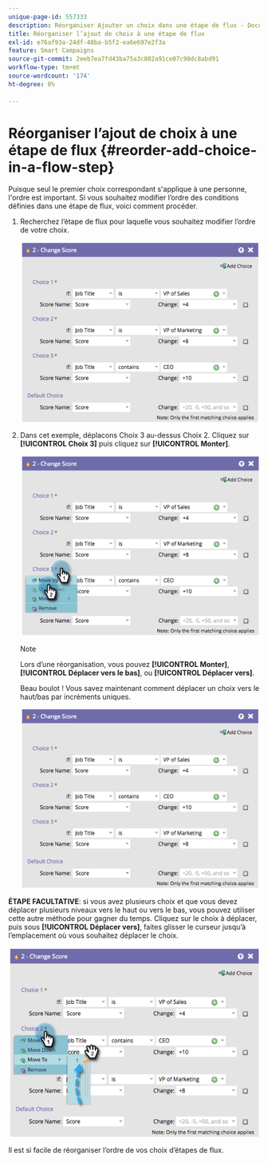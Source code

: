 ```yaml
---
unique-page-id: 557333
description: Réorganiser Ajouter un choix dans une étape de flux - Documents Marketo - Documentation du produit
title: Réorganiser l’ajout de choix à une étape de flux
exl-id: e76af93a-24df-48ba-b5f2-ea6e697e2f3a
feature: Smart Campaigns
source-git-commit: 2eeb7ea7fd43ba75a3c802a91ce07c90dc8abd91
workflow-type: tm+mt
source-wordcount: '174'
ht-degree: 0%

---
```


# Réorganiser l’ajout de choix à une étape de flux {#reorder-add-choice-in-a-flow-step}

Puisque seul le premier choix correspondant s&#39;applique à une personne, l&#39;ordre est important. Si vous souhaitez modifier l’ordre des conditions définies dans une étape de flux, voici comment procéder.

1. Recherchez l’étape de flux pour laquelle vous souhaitez modifier l’ordre de votre choix.

   ![](assets/one.png)

1. Dans cet exemple, déplacons Choix 3 au-dessus Choix 2. Cliquez sur **[!UICONTROL Choix 3]** puis cliquez sur **[!UICONTROL Monter]**.

   ![](assets/two.png)

   >[!NOTE]
   >
   >Lors d’une réorganisation, vous pouvez **[!UICONTROL Monter]**, **[!UICONTROL Déplacer vers le bas]**, ou **[!UICONTROL Déplacer vers]**.

   Beau boulot ! Vous savez maintenant comment déplacer un choix vers le haut/bas par incréments uniques.

   ![](assets/three.png)

**ÉTAPE FACULTATIVE**: si vous avez plusieurs choix et que vous devez déplacer plusieurs niveaux vers le haut ou vers le bas, vous pouvez utiliser cette autre méthode pour gagner du temps. Cliquez sur le choix à déplacer, puis sous **[!UICONTROL Déplacer vers]**, faites glisser le curseur jusqu’à l’emplacement où vous souhaitez déplacer le choix.

![](assets/four.png)

Il est si facile de réorganiser l’ordre de vos choix d’étapes de flux.
